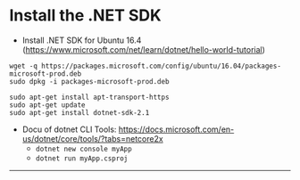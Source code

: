 # Install the .NET SDK

- Install .NET SDK for Ubuntu 16.4 (https://www.microsoft.com/net/learn/dotnet/hello-world-tutorial)

````
wget -q https://packages.microsoft.com/config/ubuntu/16.04/packages-microsoft-prod.deb
sudo dpkg -i packages-microsoft-prod.deb

sudo apt-get install apt-transport-https
sudo apt-get update
sudo apt-get install dotnet-sdk-2.1
````

- Docu of dotnet CLI Tools: https://docs.microsoft.com/en-us/dotnet/core/tools/?tabs=netcore2x
  - ````dotnet new console myApp````
  - ````dotnet run myApp.csproj```` 

---